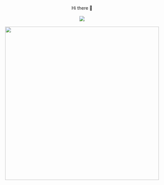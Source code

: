<div align="center">
  Hi there 👋
</div>
<br>

<!--
**AnatolyKostarev/AnatolyKostarev** is a ✨ _special_ ✨ repository because its `README.md` (this file) appears on your GitHub profile.

Here are some ideas to get you started:

- 🔭 I’m currently working on ...
- 🌱 I’m currently learning ...
- 👯 I’m looking to collaborate on ...
- 🤔 I’m looking for help with ...
- 💬 Ask me about ...
- 📫 How to reach me: ...
- 😄 Pronouns: ...
- ⚡ Fun fact: ...
-->
<div id="header" align="center">
 <img src="https://giphy.com/embed/iSQvCHnEuN0eIQwJh7.gif" />
</div>
<br>
<div id="counter" align="center">
<!--   <img src="https://komarev.com/ghpvc/?username=AnatolyKostarev&color=yellow&style=plastic)"/> -->
  <img src="https://giphy.com/embed/iSQvCHnEuN0eIQwJh7" width="480" height="480" frameBorder="0" class="giphy-embed" />
</div>
